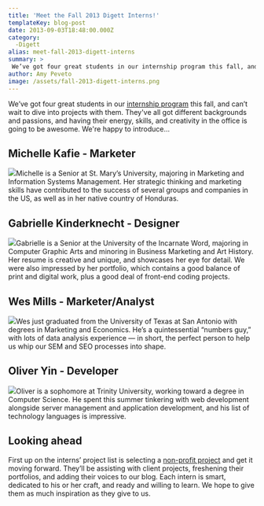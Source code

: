 ```yaml
---
title: 'Meet the Fall 2013 Digett Interns!'
templateKey: blog-post
date: 2013-09-03T18:48:00.000Z
category: 
  -Digett
alias: meet-fall-2013-digett-interns
summary: > 
 We’ve got four great students in our internship program this fall, and can’t wait to dive into projects with them. They've all got different backgrounds and passions, and having their energy, skills, and creativity in the office is going to be awesome.
author: Amy Peveto
image: /assets/fall-2013-digett-interns.png
---
```


We’ve got four great students in our [internship program](/internship-program) this fall, and can’t wait to dive into projects with them. They've all got different backgrounds and passions, and having their energy, skills, and creativity in the office is going to be awesome. We're happy to introduce...

Michelle Kafie - Marketer
-------------------------

![](/assets/michelle-kafie.png)Michelle is a Senior at St. Mary’s University, majoring in Marketing and Information Systems Management. Her strategic thinking and marketing skills have contributed to the success of several groups and companies in the US, as well as in her native country of Honduras.

Gabrielle Kinderknecht - Designer
---------------------------------

![](/assets/gabrielle-kinderknecht_0.png)Gabrielle is a Senior at the University of the Incarnate Word, majoring in Computer Graphic Arts and minoring in Business Marketing and Art History. Her resume is creative and unique, and showcases her eye for detail. We were also impressed by her portfolio, which contains a good balance of print and digital work, plus a good deal of front-end coding projects.

Wes Mills - Marketer/Analyst
----------------------------

![](/assets/wes-mills.png)Wes just graduated from the University of Texas at San Antonio with degrees in Marketing and Economics. He’s a quintessential “numbers guy,” with lots of data analysis experience — in short, the perfect person to help us whip our SEM and SEO processes into shape.

Oliver Yin - Developer
----------------------

![](/assets/oliver-yin.png)Oliver is a sophomore at Trinity University, working toward a degree in Computer Science. He spent this summer tinkering with web development alongside server management and application development, and his list of technology languages is impressive.

Looking ahead
-------------

First up on the interns’ project list is selecting a [non-profit project](/blog/07/23/2013/digett-seeks-non-profit-project-fall-internship-program) and get it moving forward. They’ll be assisting with client projects, freshening their portfolios, and adding their voices to our blog. Each intern is smart, dedicated to his or her craft, and ready and willing to learn. We hope to give them as much inspiration as they give to us.
